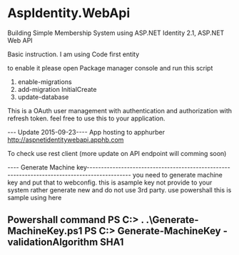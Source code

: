 # AspIdentity.WebApi
Building Simple Membership System using ASP.NET Identity 2.1, ASP.NET Web API

Basic instruction.
I am using Code first entity

to enable it please open Package manager console and run this script

	
1. enable-migrations
2. add-migration InitialCreate
3. update-database

This is a OAuth user management with authentication and
authorization with refresh token. feel free to use this to your application.

--- Update 2015-09-23----
App hosting to apphurber
http://aspnetidentitywebapi.apphb.com

To check use rest client (more update on API endpoint will comming soon)

---- Generate Machine key---------------------------------------------------------------------------------------------
you need to generate machine key and put that to webconfig.
this is asample key not provide to  your system rather generate new and do not use 3rd party. use powershall
this is sample using here
    <machineKey validationKey="A970D0E3C36AA17C43C5DB225C778B3392BAED4D7089C6AAF76E3D4243E64FD797BD17611868E85D2E4E1C8B6F1FB684B0C8DBA0C39E20284B7FCA73E0927B20"
            decryptionKey="88274072DD5AC1FB6CED8281B34CDC6E79DD7223243A527D46C09CF6CA58DB68"
            validation="SHA1"
            decryption="AES" />
           
 Powershall command
 PS C:\> . .\Generate-MachineKey.ps1
 PS C:\> Generate-MachineKey -validationAlgorithm SHA1
 ---------------------------------------------------------------------------------------------------------------------
